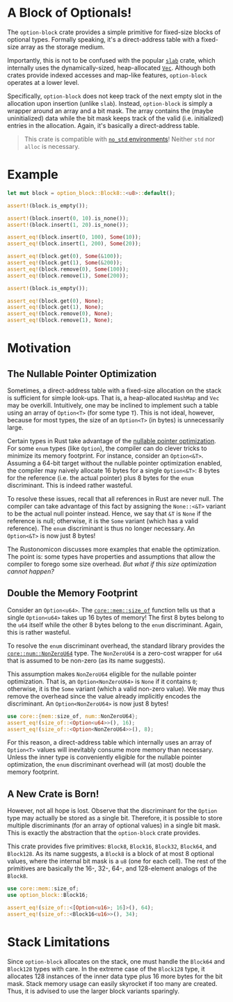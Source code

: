 # A Block of Optionals!
The `option-block` crate provides a simple primitive for fixed-size blocks of optional types. Formally speaking, it's a direct-address table with a fixed-size array as the storage medium.

Importantly, this is not to be confused with the popular [`slab`](https://github.com/tokio-rs/slab) crate, which internally uses the dynamically-sized, heap-allocated [`Vec`](https://doc.rust-lang.org/nightly/alloc/vec/struct.Vec.html). Although both crates provide indexed accesses and map-like features, `option-block` operates at a lower level.

Specifically, `option-block` does not keep track of the next empty slot in the allocation upon insertion (unlike `slab`). Instead, `option-block` is simply a wrapper around an array and a bit mask. The array contains the (maybe uninitialized) data while the bit mask keeps track of the valid (i.e. initialized) entries in the allocation. Again, it's basically a direct-address table.

> This crate is compatible with [`no_std` environments](https://docs.rust-embedded.org/book/intro/no-std.html)! Neither `std` nor `alloc` is necessary.

# Example
```rust
let mut block = option_block::Block8::<u8>::default();

assert!(block.is_empty());

assert!(block.insert(0, 10).is_none());
assert!(block.insert(1, 20).is_none());

assert_eq!(block.insert(0, 100), Some(10));
assert_eq!(block.insert(1, 200), Some(20));

assert_eq!(block.get(0), Some(&100));
assert_eq!(block.get(1), Some(&200));
assert_eq!(block.remove(0), Some(100));
assert_eq!(block.remove(1), Some(200));

assert!(block.is_empty());

assert_eq!(block.get(0), None);
assert_eq!(block.get(1), None);
assert_eq!(block.remove(0), None);
assert_eq!(block.remove(1), None);
```

# Motivation
## The Nullable Pointer Optimization
Sometimes, a direct-address table with a fixed-size allocation on the stack is sufficient for simple look-ups. That is, a heap-allocated `HashMap` and `Vec` may be overkill. Intuitively, one may be inclined to implement such a table using an array of `Option<T>` (for some type `T`). This is not ideal, however, because for most types, the size of an `Option<T>` (in bytes) is unnecessarily large.

Certain types in Rust take advantage of the [nullable pointer optimization](https://doc.rust-lang.org/nomicon/ffi.html#the-nullable-pointer-optimization). For some `enum` types (like `Option`), the compiler can do clever tricks to minimize its memory footprint. For instance, consider an `Option<&T>`. Assuming a 64-bit target without the nullable pointer optimization enabled, the compiler may naively allocate 16 bytes for a single `Option<&T>`: 8 bytes for the reference (i.e. the actual pointer) plus 8 bytes for the `enum` discriminant. This is indeed rather wasteful.

To resolve these issues, recall that all references in Rust are never null. The compiler can take advantage of this fact by assigning the `None::<&T>` variant to be the actual null pointer instead. Hence, we say that `&T` is `None` if the reference is null; otherwise, it is the `Some` variant (which has a valid reference). The `enum` discriminant is thus no longer necessary. An `Option<&T>` is now just 8 bytes!

The Rustonomicon discusses more examples that enable the optimization. The point is: some types have properties and assumptions that allow the compiler to forego some size overhead. _But what if this size optimization cannot happen?_

## Double the Memory Footprint
Consider an `Option<u64>`. The [`core::mem::size_of`](https://doc.rust-lang.org/nightly/core/mem/fn.size_of.html) function tells us that a single `Option<u64>` takes up 16 bytes of memory! The first 8 bytes belong to the `u64` itself while the other 8 bytes belong to the `enum` discriminant. Again, this is rather wasteful.

To resolve the `enum` discriminant overhead, the standard library provides the [`core::num::NonZeroU64`](https://doc.rust-lang.org/nightly/core/num/struct.NonZeroU64.html) type. The `NonZeroU64` is a zero-cost wrapper for `u64` that is assumed to be non-zero (as its name suggests).

This assumption makes `NonZeroU64` eligible for the nullable pointer optimization. That is, an `Option<NonZeroU64>` is `None` if it contains `0`; otherwise, it is the `Some` variant (which a valid non-zero value). We may thus remove the overhead since the value already implicitly encodes the discriminant. An `Option<NonZeroU64>` is now just 8 bytes!

```rust
use core::{mem::size_of, num::NonZeroU64};
assert_eq!(size_of::<Option<u64>>(), 16);
assert_eq!(size_of::<Option<NonZeroU64>>(), 8);
```

For this reason, a direct-address table which internally uses an array of `Option<T>` values will inevitably consume more memory than necessary. Unless the inner type is conveniently eligible for the nullable pointer optimization, the `enum` discriminant overhead will (at most) double the memory footprint.

## A New Crate is Born!
However, not all hope is lost. Observe that the discriminant for the `Option` type may actually be stored as a single bit. Therefore, it is possible to store multiple discriminants (for an array of optional values) in a single bit mask. This is exactly the abstraction that the `option-block` crate provides.

This crate provides five primitives: `Block8`, `Block16`, `Block32`, `Block64`, and `Block128`. As its name suggests, a `Block8` is a block of at most 8 optional values, where the internal bit mask is a `u8` (one for each cell). The rest of the primitives are basically the 16-, 32-, 64-, and 128-element analogs of the `Block8`.

```rust
use core::mem::size_of;
use option_block::Block16;

assert_eq!(size_of::<[Option<u16>; 16]>(), 64);
assert_eq!(size_of::<Block16<u16>>(), 34);
```

# Stack Limitations
Since `option-block` allocates on the stack, one must handle the `Block64` and `Block128` types with care. In the extreme case of the `Block128` type, it allocates 128 instances of the inner data type plus 16 more bytes for the bit mask. Stack memory usage can easily skyrocket if too many are created. Thus, it is advised to use the larger block variants sparingly.
